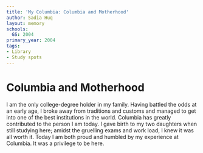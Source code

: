 ```yaml
---
title: 'My Columbia: Columbia and Motherhood'
author: Sadia Huq
layout: memory
schools:
  GS: 2004
primary_year: 2004
tags:
- Library
- Study spots
---
```

# Columbia and Motherhood

I am the only college-degree holder in my family. Having battled the odds at an early age, I broke away from traditions and customs and managed to get into one of the best institutions in the world. Columbia has greatly contributed to the person I am today. I gave birth to my two daughters when still studying here; amidst the gruelling exams and work load, I knew it was all worth it. Today I am both proud and humbled by my experience at Columbia. It was a privilege to be here.
